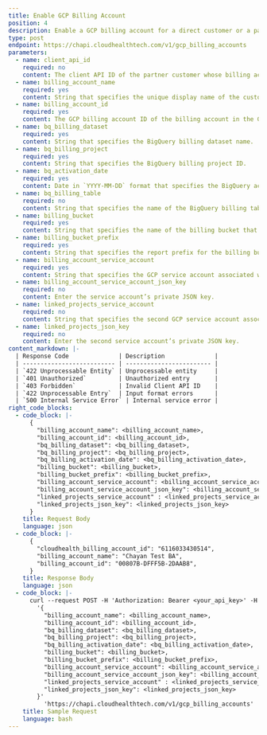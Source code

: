 ```yaml
---
title: Enable GCP Billing Account
position: 4
description: Enable a GCP billing account for a direct customer or a partner customer in the CloudHealth Platform.
type: post
endpoint: https://chapi.cloudhealthtech.com/v1/gcp_billing_accounts
parameters:
  - name: client_api_id
    required: no
    content: The client API ID of the partner customer whose billing account is being added. Required for partners configuring a partner customer's billing account.
  - name: billing_account_name
    required: yes
    content: String that specifies the unique display name of the customer's billing account.
  - name: billing_account_id
    required: yes
    content: The GCP billing account ID of the billing account in the Google Console.   
  - name: bq_billing_dataset
    required: yes
    content: String that specifies the BigQuery billing dataset name.
  - name: bq_billing_project
    required: yes
    content: String that specifies the BigQuery billing project ID.
  - name: bq_activation_date
    required: yes
    content: Date in `YYYY-MM-DD` format that specifies the BigQuery activation date. To locate the activation date, run the following query in the BigQuery Query Editor, replacing `insert_table_name` with the BigQuery table name - `SELECT min(export_time) FROM insert_table_name`
  - name: bq_billing_table
    required: no
    content: String that specifies the name of the BigQuery billing table. By default, the customer-owned BigQuery table is used. If you are a partner enabling a partner customer GCP billing account, you should assign the partner-owned BigQuery table, not the customer-owned table.
  - name: billing_bucket
    required: yes
    content: String that specifies the name of the billing bucket that contains the GCP billing export for the billing account.
  - name: billing_bucket_prefix
    required: yes
    content: String that specifies the report prefix for the billing bucket.
  - name: billing_account_service_account
    required: yes
    content: String that specifies the GCP service account associated with the billing account.
  - name: billing_account_service_account_json_key
    required: no
    content: Enter the service account’s private JSON key.
  - name: linked_projects_service_account
    required: no
    content: String that specifies the second GCP service account associated with the billing account, if applicable. To ensure that the minimum set of permissions are used, some customers might prefer to use two service accounts for CloudHealth, one for billing data and one for asset and rightsizing data. CloudHealth recommends that partners use two service accounts for their partner customers, with the billing data service account owned by the partner and the asset and rightsizing data service account owned by the partner customer.
  - name: linked_projects_json_key
    required: no
    content: Enter the second service account’s private JSON key. 
content_markdown: |-
  | Response Code              | Description              |
  | -------------------------- | ------------------------ |
  | `422 Unprocessable Entity` | Unprocessable entity     |
  | `401 Unauthorized`         | Unauthorized entry       |
  | `403 Forbidden`            | Invalid Client API ID    |
  | `422 Unprocessable Entry`  | Input format errors      |
  | `500 Internal Service Error` | Internal service error |
right_code_blocks:
  - code_block: |-
      {
        "billing_account_name": <billing_account_name>,
        "billing_account_id": <billing_account_id>,
        "bq_billing_dataset": <bq_billing_dataset>,
        "bq_billing_project": <bq_billing_project>,
        "bq_billing_activation_date": <bq_billing_activation_date>,
        "billing_bucket": <billing_bucket>,
        "billing_bucket_prefix": <billing_bucket_prefix>,
        "billing_account_service_account": <billing_account_service_account>,
        "billing_account_service_account_json_key": <billing_account_service_account_json_key>,
        "linked_projects_service_account" : <linked_projects_service_account>,
        "linked_projects_json_key": <linked_projects_json_key>
      }
    title: Request Body
    language: json
  - code_block: |-
      {
        "cloudhealth_billing_account_id": "6116033430514",
        "billing_account_name": "Chayan Test BA",
        "billing_account_id": "00807B-DFFF5B-2DAAB8",
      }
    title: Response Body
    language: json
  - code_block: |-
      curl --request POST -H 'Authorization: Bearer <your_api_key>' -H 'Content-Type: application/json' -d
        '{
          "billing_account_name": <billing_account_name>,
          "billing_account_id": <billing_account_id>,
          "bq_billing_dataset": <bq_billing_dataset>,
          "bq_billing_project": <bq_billing_project>,
          "bq_billing_activation_date": <bq_billing_activation_date>,
          "billing_bucket": <billing_bucket>,
          "billing_bucket_prefix": <billing_bucket_prefix>,
          "billing_account_service_account": <billing_account_service_account>,
          "billing_account_service_account_json_key": <billing_account_service_account_json_key>,
          "linked_projects_service_account" : <linked_projects_service_account>,
          "linked_projects_json_key": <linked_projects_json_key>
        }'
          'https://chapi.cloudhealthtech.com/v1/gcp_billing_accounts'
    title: Sample Request
    language: bash
---
```

